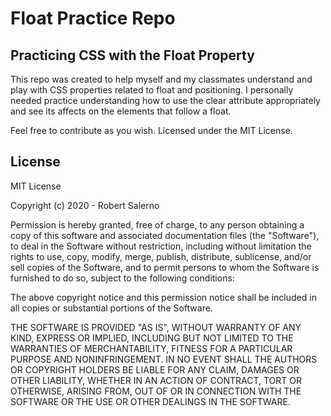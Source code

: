 # Float Practice Repo



## Practicing CSS with the Float Property

This repo was created to help myself and my classmates understand and play with CSS properties related to float and positioning.  I personally needed practice understanding how to use the clear attribute appropriately and see its affects on the elements that follow a float.

Feel free to contribute as you wish.  Licensed under the MIT License.

## License

MIT License

Copyright (c) 2020 - Robert Salerno

Permission is hereby granted, free of charge, to any person obtaining a copy
of this software and associated documentation files (the "Software"), to deal
in the Software without restriction, including without limitation the rights
to use, copy, modify, merge, publish, distribute, sublicense, and/or sell
copies of the Software, and to permit persons to whom the Software is
furnished to do so, subject to the following conditions:

The above copyright notice and this permission notice shall be included in all
copies or substantial portions of the Software.

THE SOFTWARE IS PROVIDED "AS IS", WITHOUT WARRANTY OF ANY KIND, EXPRESS OR
IMPLIED, INCLUDING BUT NOT LIMITED TO THE WARRANTIES OF MERCHANTABILITY,
FITNESS FOR A PARTICULAR PURPOSE AND NONINFRINGEMENT. IN NO EVENT SHALL THE
AUTHORS OR COPYRIGHT HOLDERS BE LIABLE FOR ANY CLAIM, DAMAGES OR OTHER
LIABILITY, WHETHER IN AN ACTION OF CONTRACT, TORT OR OTHERWISE, ARISING FROM,
OUT OF OR IN CONNECTION WITH THE SOFTWARE OR THE USE OR OTHER DEALINGS IN THE
SOFTWARE.